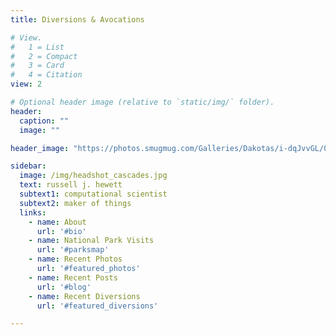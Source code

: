 ```yaml
---
title: Diversions & Avocations

# View.
#   1 = List
#   2 = Compact
#   3 = Card
#   4 = Citation
view: 2

# Optional header image (relative to `static/img/` folder).
header:
  caption: ""
  image: ""

header_image: "https://photos.smugmug.com/Galleries/Dakotas/i-dqJvvGL/0/a8a1f79c/X4/%5BGroup%201%5D-20170826_183844_D7100_5084_20170826_184130_D7100_5158-75%20images-2-X4.jpg"

sidebar:
  image: /img/headshot_cascades.jpg
  text: russell j. hewett
  subtext1: computational scientist
  subtext2: maker of things
  links:
    - name: About
      url: '#bio'
    - name: National Park Visits
      url: '#parksmap'
    - name: Recent Photos
      url: '#featured_photos'
    - name: Recent Posts
      url: '#blog'
    - name: Recent Diversions
      url: '#featured_diversions'

---
```

